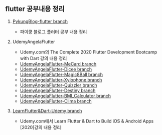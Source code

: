## flutter 공부내용 정리

1. [PykungBlog-flutter branch](https://github.com/zeus0007/flutterapp_study/tree/pykungBlog-flutter)

   - 파이쿵 블로그 플러터 공부 내용 정리

2. UdemyAngelaFlutter

   - Udemy.com의 The Complete 2020 Flutter Development Bootcamp with Dart 강의 내용 정리
   - [UdemyAngelaFlutter-MeCard branch](https://github.com/zeus0007/flutterapp_study/tree/UdemyAngelaFlutter-MeCard)
   - [UdemyAngelaFlutter-Dicee branch](https://github.com/zeus0007/flutterapp_study/tree/UdemyAngelaFlutter-Dicee)
   - [UdemyAngelaFlutter-Magic8Ball branch](https://github.com/zeus0007/flutterapp_study/tree/UdemyAngelaFlutter-Magic8Ball)
   - [UdemyAngelaFlutter-Xylophone branch](https://github.com/zeus0007/flutterapp_study/tree/UdemyAngelaFlutter-Xylophone)
   - [UdemyAngelaFlutter-Quizzler branch](https://github.com/zeus0007/flutterapp_study/tree/UdemyAngelaFlutter-Quizzler)
   - [UdemyAngelaFlutter-Destiny branch](https://github.com/zeus0007/flutterapp_study/tree/UdemyAngelaFlutter-Destiny)
   - [UdemyAngelaFlutter-BMI_Calculator branch](https://github.com/zeus0007/flutterapp_study/tree/UdemyAngelaFlutter-BMI_Calculator)
   - [UdemyAngelaFlutter-Clima branch](https://github.com/zeus0007/flutterapp_study/tree/UdemyAngelaFlutter-Clima)

3. [LearnFlutter&Dart-Udemy branch](https://github.com/zeus0007/flutterapp_study/tree/LearnFlutterUdemy)

   - Udemy.com에서 Learn Flutter & Dart to Build iOS & Android Apps [2020]강의 내용 정리
